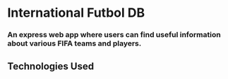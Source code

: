 # International Futbol DB
### An express web app where users can find useful information about various FIFA teams and players.

## Technologies Used
